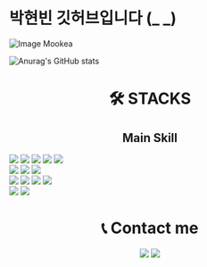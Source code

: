 # 박현빈 깃허브입니다 (_ _)
![Image Mookea](https://github.com/ppareu/ppareu/assets/127382049/c82078ff-4471-465d-884c-25c316780e81)

![Anurag's GitHub stats](https://github-readme-stats.vercel.app/api?username=ppareu&show_icons=true&theme=radical)

<div align=center><h1>🛠️ STACKS</h1></div>
<p align="center">
  <div align=center><h2> Main Skill</h2></div>
  <img src="https://img.shields.io/badge/linux-FCC624?style=for-the-badge&logo=Linux&logoColor=black">
  <img src="https://img.shields.io/badge/github-181717?style=for-the-badge&logo=Github&logoColor=white"> 
  <img src="https://img.shields.io/badge/git-F05032?style=for-the-badge&logo=git&logoColor=white">
  <img src="https://img.shields.io/badge/java-007396?style=for-the-badge&logo=JAVA&logoColor=white">
  <img src="https://img.shields.io/badge/c-A8B9CC?style=for-the-badge&logo=C language&logoColor=white"> 
  <br>
  <img src="https://img.shields.io/badge/c++-00599C?style=for-the-badge&logo=C%2B%2B&logoColor=white">
  <img src="https://img.shields.io/badge/javascript-F7DF1E?style=for-the-badge&logo=javascript&logoColor=black">
  <img src="https://img.shields.io/badge/oracle-F80000?style=for-the-badge&logo=Oracle&logoColor=white">
  <br>
  <img src="https://img.shields.io/badge/python-3776AB?style=for-the-badge&logo=python&logoColor=white">
  <img src="https://img.shields.io/badge/arduino-00878F?style=for-the-badge&logo=arduino&logoColor=white">
  <img src="https://img.shields.io/badge/arm-0091BD?style=for-the-badge&logo=arm&logoColor=white">
  <img src="https://img.shields.io/badge/armkeil-394049?style=for-the-badge&logo=armkeil&logoColor=white">
  <br>
  <img src="https://img.shields.io/badge/windowsterminal-4D4D4D?style=for-the-badge&logo=windowsterminal&logoColor=white">
  <img src="https://img.shields.io/badge/apachenetbeanside-1B6AC6?style=for-the-badge&logo=apachenetbeanside&logoColor=white">
</p>

<div align=center><h1>📞 Contact me</h1></div>
<p align="center">
  <a href="mailto:bin000120@naver.com"><img src="https://img.shields.io/badge/naver-03C75A?style=for-the-badge&link=mailto:bin000120@naver.com"/></a>
  <img src="https://img.shields.io/badge/discord-5865F2?style=for-the-badge&logo=discord&logoColor=white">
</p>

<!--
**ppareu/ppareu** is a ✨ _special_ ✨ repository because its `README.md` (this file) appears on your GitHub profile.

Here are some ideas to get you started:

- 🔭 I’m currently working on ...
- 🌱 I’m currently learning ...
- 👯 I’m looking to collaborate on ...
- 🤔 I’m looking for help with ...
- 💬 Ask me about ...
- 📫 How to reach me: ...
- 😄 Pronouns: ...
- ⚡ Fun fact: ...
-->
